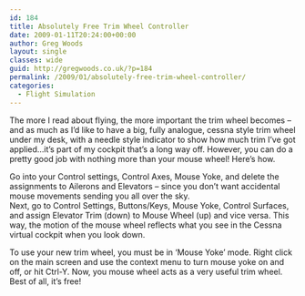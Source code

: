 ```yaml
---
id: 184
title: Absolutely Free Trim Wheel Controller
date: 2009-01-11T20:24:00+00:00
author: Greg Woods
layout: single
classes: wide
guid: http://gregwoods.co.uk/?p=184
permalink: /2009/01/absolutely-free-trim-wheel-controller/
categories:
  - Flight Simulation
---
```

The more I read about flying, the more important the trim wheel becomes – and as much as I’d like to have a big, fully analogue, cessna style trim wheel under my desk, with a needle style indicator to show how much trim I’ve got applied…it’s part of my cockpit that’s a long way off. However, you can do a pretty good job with nothing more than your mouse wheel! Here’s how.

Go into your Control settings, Control Axes, Mouse Yoke, and delete the assignments to Ailerons and Elevators – since you don’t want accidental mouse movements sending you all over the sky.  
Next, go to Control Settings, Buttons/Keys, Mouse Yoke, Control Surfaces, and assign Elevator Trim (down) to Mouse Wheel (up) and vice versa. This way, the motion of the mouse wheel reflects what you see in the Cessna virtual cockpit when you look down.

To use your new trim wheel, you must be in ‘Mouse Yoke’ mode. Right click on the main screen and use the context menu to turn mouse yoke on and off, or hit Ctrl-Y. Now, you mouse wheel acts as a very useful trim wheel. Best of all, it’s free!